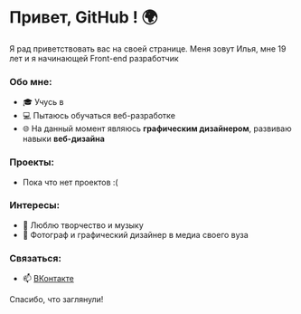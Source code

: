 
# Привет, GitHub ! 🌍

Я рад приветствовать вас на своей странице. Меня зовут Илья, мне 19 лет и я начинающей Front-end разработчик

### Обо мне:
- 🎓 Учусь в 
- 💻 Пытаюсь обучаться веб-разработке
- 🌐 На данный момент являюсь **графическим дизайнером**, развиваю навыки **веб-дизайна**

### Проекты:
- Пока что нет проектов :(

### Интересы:
- 🎨 Люблю творчество и музыку
- 📸 Фотограф и графический дизайнер в медиа своего вуза

### Связаться:
- 📫 [ВКонтакте](https://vk.com/kvelmus)

Спасибо, что заглянули!
